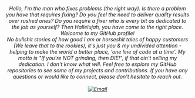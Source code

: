 <p align="center"><em>Hello, I'm the man who fixes problems (the right way). Is there a problem you have that requires fixing? Do you feel the need to deliver quality results over rushed ones? Do you require a fixer who is every bit as dedicated to the job as yourself? Then Hallelujah, you have come to the right place.
  <br>Welcome to my GitHub profile!<br>
No bullshit stories of how good I am or horseshit tales of happy customers (We leave that to the rookies), it's just you & my undivided attention - helping to make the world a better place, 'one line of code at a time'. My motto is "If you're NOT grinding, then DIE!", if that ain't selling my dedication. I don't know what will.
  Feel free to explore my GitHub repositories to see some of my projects and contributions. If you have any questions or would like to connect, please don't hesitate to reach out. <br>
  <br>
  <a href="mailto:Basil.Ugbomoiko@gmx.de">
  <img src="https://img.shields.io/badge/Email-D14836?style=flat-square&logo=gmail&logoColor=white" alt="Email">
</a>
  </em></p>

<!---
coast-moonlight/coast-moonlight is a ✨ special ✨ repository because its `README.md` (this file) appears on your GitHub profile.
You can click the Preview link to take a look at your changes.
--->

